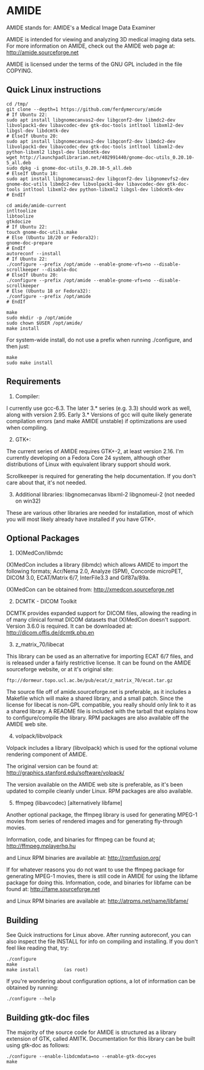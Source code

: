 AMIDE
=====

AMIDE stands for: AMIDE's a Medical Image Data Examiner

AMIDE is intended for viewing and analyzing 3D medical imaging data
sets.  For more information on AMIDE, check out the AMIDE web page at:
	http://amide.sourceforge.net

AMIDE is licensed under the terms of the GNU GPL included in the file
COPYING.

Quick Linux instructions
------------------------
	cd /tmp/
	git clone --depth=1 https://github.com/ferdymercury/amide
	# If Ubuntu 22:
	sudo apt install libgnomecanvas2-dev libgconf2-dev libmdc2-dev libvolpack1-dev libavcodec-dev gtk-doc-tools intltool libxml2-dev libgsl-dev libdcmtk-dev
	# ElseIf Ubuntu 20:
	sudo apt install libgnomecanvas2-dev libgconf2-dev libmdc2-dev libvolpack1-dev libavcodec-dev gtk-doc-tools intltool libxml2-dev python-libxml2 libgsl-dev libdcmtk-dev
	wget http://launchpadlibrarian.net/402991440/gnome-doc-utils_0.20.10-5_all.deb
	sudo dpkg -i gnome-doc-utils_0.20.10-5_all.deb
	# ElseIf Ubuntu 18:
	sudo apt install libgnomecanvas2-dev libgconf2-dev libgnomevfs2-dev gnome-doc-utils libmdc2-dev libvolpack1-dev libavcodec-dev gtk-doc-tools intltool libxml2-dev python-libxml2 libgsl-dev libdcmtk-dev
	# EndIf	

	cd amide/amide-current
	intltoolize
	libtoolize
	gtkdocize
	# If Ubuntu 22:
	touch gnome-doc-utils.make
	# Else (Ubuntu 18/20 or Fedora32):
	gnome-doc-prepare
	# EndIf
	autoreconf --install
	# If Ubuntu 22:
	./configure --prefix /opt/amide --enable-gnome-vfs=no --disable-scrollkeeper --disable-doc 
	# ElseIf Ubuntu 20:
	./configure --prefix /opt/amide --enable-gnome-vfs=no --disable-scrollkeeper
	# Else (Ubuntu 18 or Fedora32):
	./configure --prefix /opt/amide
	# EndIf
	
	make
	sudo mkdir -p /opt/amide
	sudo chown $USER /opt/amide/
	make install

For system-wide install, do not use a prefix when running ./configure, and then just:

	make
	sudo make install


Requirements
------------


1) Compiler: 

I currently use gcc-6.3.  The later 3.* series (e.g. 3.3) should work
as well, along with version 2.95.  Early 3.* Versions of gcc will
quite likely generate compilation errors (and make AMIDE unstable) if
optimizations are used when compiling.



2) GTK+:

The current series of AMIDE requires GTK+-2, at least version 2.16.
I'm currently developing on a Fedora Core 24 system, although other
distributions of Linux with equivalent library support should work.

Scrollkeeper is required for generating the help documentation.  If
you don't care about that, it's not needed.

3) Additional libraries:
   libgnomecanvas
   libxml-2
   libgnomeui-2 (not needed on win32)

These are various other libraries are needed for installation, most of
which you will most likely already have installed if you have GTK+.


Optional Packages
-----------------


1) (X)MedCon/libmdc

(X)MedCon includes a library (libmdc) which allows AMIDE to import the
following formats; Acr/Nema 2.0, Analyze (SPM), Concorde microPET,
DICOM 3.0, ECAT/Matrix 6/7, InterFile3.3 and Gif87a/89a.

(X)MedCon can be obtained from: 
	http://xmedcon.sourceforge.net


2) DCMTK - DICOM Toolkit

DCMTK provides expanded support for DICOM files, allowing the reading
in of many clinical format DICOM datasets that (X)MedCon doesn't
support.  Version 3.6.0 is required. It can be downloaded at:
	http://dicom.offis.de/dcmtk.php.en


3) z_matrix_70/libecat

This library can be used as an alternative for importing ECAT 6/7
files, and is released under a fairly restrictive license.  It can be
found on the AMIDE sourceforge website, or at it's original site:

	ftp://dormeur.topo.ucl.ac.be/pub/ecat/z_matrix_70/ecat.tar.gz

The source file off of amide.sourceforge.net is preferable, as it
includes a Makefile which will make a shared library, and a small
patch.  Since the license for libecat is non-GPL compatible, you
really should only link to it as a shared library.  A README file is
included with the tarball that explains how to configure/compile the
library.  RPM packages are also available off the AMIDE web site.


4) volpack/libvolpack

Volpack includes a library (libvolpack) which is used for the optional
volume rendering component of AMIDE.  

The original version can be found at:
	http://graphics.stanford.edu/software/volpack/

The version available on the AMIDE web site is preferable, as it's
been updated to compile cleanly under Linux.  RPM packages are also
available.


5) ffmpeg (libavcodec) [alternatively libfame]

Another optional package, the ffmpeg library is used for generating
MPEG-1 movies from series of rendered images and for generating
fly-through movies.

Information, code, and binaries for ffmpeg can be found at;
	     http://ffmpeg.mplayerhq.hu

and Linux RPM binaries are available at:
    http://rpmfusion.org/

If for whatever reasons you do not want to use the ffmpeg package for
generating MPEG-1 movies, there is still code in AMIDE for using the
libfame package for doing this. Information, code, and binaries for
libfame can be found at: 
	http://fame.sourceforge.net

and Linux RPM binaries are available at:
	http://atrpms.net/name/libfame/



Building
--------

See Quick instructions for Linux above. After running autoreconf, you can also
inspect the file INSTALL for info on compiling and installing.  If you
don't feel like reading that, try:

	./configure
	make 
	make install         (as root)


If you're wondering about configuration options, a lot of information
can be obtained by running:

	./configure --help



Building gtk-doc files
----------------------

The majority of the source code for AMIDE is structured as a library
extension of GTK, called AMITK. Documentation for this library can be
built using gtk-doc as follows:

	./configure --enable-libdcmdata=no --enable-gtk-doc=yes
	make
